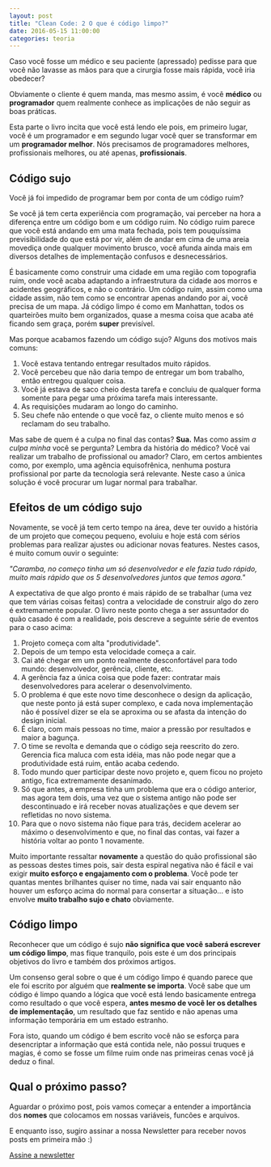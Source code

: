 ```yaml
---
layout: post
title: "Clean Code: 2 O que é código limpo?"
date: 2016-05-15 11:00:00
categories: teoria
---
```


<div class="post-impact-1">
    <p>Caso você fosse um médico e seu paciente (apressado) pedisse para que você não lavasse as mãos para que a cirurgia fosse mais rápida, você iria obedecer?</p>
</div>

Obviamente o cliente é quem manda, mas mesmo assim, é você **médico** ou **programador** quem realmente conhece as implicações de não seguir as boas práticas.

Esta parte o livro incita que você está lendo ele pois, em primeiro lugar, você é um programador e em segundo lugar você quer se transformar em um **programador melhor**. Nós precisamos de programadores melhores, profissionais melhores, ou até apenas, **profissionais**.

## Código sujo

Você já foi impedido de programar bem por conta de um código ruim?

Se você já tem certa experiência com programação, vai perceber na hora a diferença entre um código bom e um código ruim. No código ruim parece que você está andando em uma mata fechada, pois tem pouquíssima previsibilidade do que está por vir, além de andar em cima de uma areia movediça onde qualquer movimento brusco, você afunda ainda mais em diversos detalhes de implementação confusos e desnecessários.

É basicamente como construir uma cidade em uma região com topografia ruim, onde você acaba adaptando a infraestrutura da cidade aos morros e acidentes geográficos, e não o contrário. Um código ruim, assim como uma cidade assim, não tem como se encontrar apenas andando por ai, você precisa de um mapa. Já código limpo é como em Manhattan, todos os quarteirões muito bem organizados, quase a mesma coisa que acaba até ficando sem graça, porém **super** previsível.

Mas porque acabamos fazendo um código sujo? Alguns dos motivos mais comuns:

1. Você estava tentando entregar resultados muito rápidos.
2. Você percebeu que não daria tempo de entregar um bom trabalho, então entregou qualquer coisa.
3. Você já estava de saco cheio desta tarefa e concluiu de qualquer forma somente para pegar uma próxima tarefa mais interessante.
4. As requisições mudaram ao longo do caminho.
5. Seu chefe não entende o que você faz, o cliente muito menos e só reclamam do seu trabalho.

Mas sabe de quem é a culpa no final das contas? **Sua.** Mas como assim *a culpa minha* você se pergunta? Lembra da história do médico? Você vai realizar um trabalho de profissional ou amador? Claro, em certos ambientes como, por exemplo, uma agência equisofrênica, nenhuma postura profissional por parte da tecnologia será relevante. Neste caso a única solução é você procurar um lugar normal para trabalhar.


## Efeitos de um código sujo

Novamente, se você já tem certo tempo na área, deve ter ouvido a história de um projeto que começou pequeno, evoluiu e hoje está com sérios problemas para realizar ajustes ou adicionar novas features. Nestes casos, é muito comum ouvir o seguinte:

<div class="post-impact-1">
    <p><i>"Caramba, no começo tinha um só desenvolvedor e ele fazia tudo rápido, muito mais rápido que os 5 desenvolvedores juntos que temos agora."</i></p>
</div>

A expectativa de que algo pronto é mais rápido de se trabalhar (uma vez que tem várias coisas feitas) contra a velocidade de construir algo do zero é extremamente popular. O livro neste ponto chega a ser assuntador do quão casado é com a realidade, pois descreve a seguinte série de eventos para o caso acima:

1. Projeto começa com alta "produtividade".
2. Depois de um tempo esta velocidade começa a cair.
3. Cai até chegar em um ponto realmente desconfortável para todo mundo: desenvolvedor, gerência, cliente, etc.
4. A gerência faz a única coisa que pode fazer: contratar mais desenvolvedores para acelerar o desenvolvimento.
5. O problema é que este novo time desconhece o design da aplicação, que neste ponto já está super complexo, e cada nova implementação não é possível dizer se ela se aproxima ou se afasta da intenção do design inicial.
6. É claro, com mais pessoas no time, maior a pressão por resultados e maior a bagunça.
7. O time se revolta e demanda que o código seja reescrito do zero. Gerencia fica maluca com esta idéia, mas não pode negar que a produtividade está ruim, então acaba cedendo.
8. Todo mundo quer participar deste novo projeto e, quem ficou no projeto antigo, fica extremamente desanimado.
9. Só que antes, a empresa tinha um problema que era o código anterior, mas agora tem dois, uma vez que o sistema antigo não pode ser descontinuado e irá receber novas atualizações e que devem ser refletidas no novo sistema.
10. Para que o novo sistema não fique para trás, decidem acelerar ao máximo o desenvolvimento e que, no final das contas, vai fazer a história voltar ao ponto 1 novamente.

Muito importante ressaltar **novamente** a questão do quão profissional são as pessoas destes times pois, sair desta espiral negativa não é fácil e vai exigir **muito esforço e engajamento com o problema**. Você pode ter quantas mentes brilhantes quiser no time, nada vai sair enquanto não houver um esforço acima do normal para consertar a situação... e isto envolve **muito trabalho sujo e chato** obviamente.


## Código limpo

Reconhecer que um código é sujo **não significa que você saberá escrever um código limpo**, mas fique tranquilo, pois este é um dos principais objetivos do livro e também dos próximos artigos.

Um consenso geral sobre o que é um código limpo é quando parece que ele foi escrito por alguém que **realmente se importa**. Você sabe que um código é limpo quando a lógica que você está lendo basicamente entrega como resultado o que você espera, **antes mesmo de você ler os detalhes de implementação**, um resultado que faz sentido e não apenas uma informação temporária em um estado estranho.

Fora isto, quando um código é bem escrito você não se esforça para desencriptar a informação que está contida nele, não possui truques e magias, é como se fosse um filme ruim onde nas primeiras cenas você já deduz o final.

## Qual o próximo passo?

Aguardar o próximo post, pois vamos começar a entender a importância dos **nomes** que colocamos em nossas variáveis, funcões e arquivos.

E enquanto isso, sugiro assinar a nossa Newsletter para receber novos posts em primeira mão :)

<div class="margin-top--2">
  <a class="button button-border button-medium" href="#newsletter">
    Assine a newsletter
  </a>
</div>
